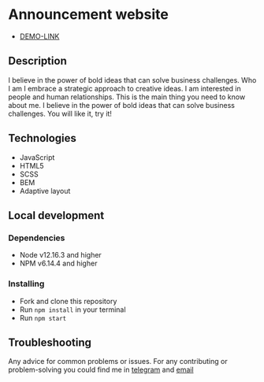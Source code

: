 # Announcement website

- [DEMO-LINK](https://Serhii-Vovk.github.io/Eco_cosmetics/)

## Description

I believe in the power of bold ideas that can solve business challenges.
Who I am
I embrace a strategic approach to creative ideas. I am interested in people and human relationships. This is the main thing you need to know about me. I believe in the power of bold ideas that can solve business challenges.
You will like it, try it!

## Technologies
* JavaScript
* HTML5
* SCSS
* BEM
* Adaptive layout

## Local development

### Dependencies
* Node v12.16.3 and higher
* NPM v6.14.4 and higher

### Installing
* Fork and clone this repository
* Run `npm install` in your terminal
* Run `npm start`

## Troubleshooting

Any advice for common problems or issues.
For any contributing or problem-solving you could find me in [telegram](https://t.me/fq_vovk) and [email](mailto:gear.fq@gmail.com)
